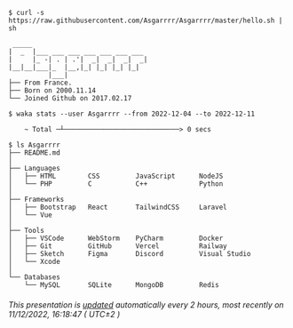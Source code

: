 ```console
$ curl -s https://raw.githubusercontent.com/Asgarrrr/Asgarrrr/master/hello.sh | sh

 _____                             
|  _  |___ ___ ___ ___ ___ ___ ___ 
|     |_ -| . | .'|  _|  _|  _|  _|
|__|__|___|_  |__,|_| |_| |_| |_|  
          |___|                    
├── From France.
├── Born on 2000.11.14
└── Joined Github on 2017.02.17

$ waka stats --user Asgarrrr --from 2022-12-04 --to 2022-12-11

    ~ Total ─┴─────────────────────────────> 0 secs

$ ls Asgarrrr
├── README.md
│
├── Languages
│   ├── HTML        CSS         JavaScript      NodeJS
│   └── PHP         C           C++             Python
│
├── Frameworks
│   ├── Bootstrap   React       TailwindCSS     Laravel
│   └── Vue         
│
├── Tools
│   ├── VSCode      WebStorm    PyCharm         Docker
│   ├── Git         GitHub      Vercel          Railway
│   ├── Sketch      Figma       Discord         Visual Studio
│   └── Xcode       
│
└── Databases
    └── MySQL       SQLite      MongoDB         Redis
```
###### This presentation is [updated](https://github.com/Asgarrrr/Asgarrrr/blob/main/update.js) automatically every 2 hours, most recently on 11/12/2022, 16:18:47 ( UTC±2 )